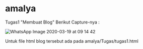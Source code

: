 # amalya
Tugas1 "Membuat Blog"
Berikut Capture-nya :

![WhatsApp Image 2020-03-19 at 09 14 42](https://user-images.githubusercontent.com/55225821/77024834-2c897800-69c2-11ea-9949-cec8e72eb6de.jpeg)

Untuk file html blog tersebut ada pada
amalya/Tugas/tugas1.html
